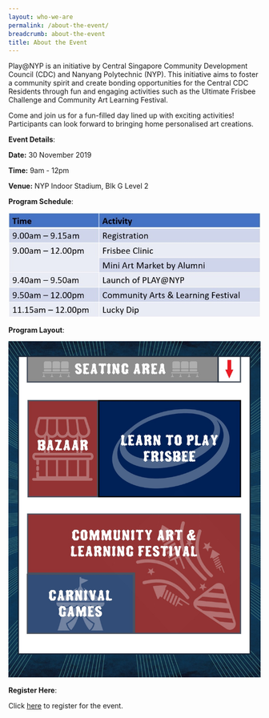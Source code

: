 ```yaml
---
layout: who-we-are
permalink: /about-the-event/
breadcrumb: about-the-event
title: About the Event
---
```


Play@NYP is an initiative by Central Singapore Community Development Council (CDC) and Nanyang Polytechnic (NYP). This initiative aims to foster a community spirit and create bonding opportunities for the Central CDC Residents through fun and engaging activities such as the Ultimate Frisbee Challenge and Community Art Learning Festival.

Come and join us for a fun-filled day lined up with exciting activities!
Participants can look forward to bringing home personalised art creations.


**Event Details**:

**Date:** 30 November 2019 

**Time:** 9am - 12pm 

**Venue:** NYP Indoor Stadium, Blk G Level 2 
<!--**Program Schedule** Coming Out Soon! **Event Venue** Coming Out Soon!
-->

**Program Schedule**:

![](/images/Program_Schedule4.jpg)

**Program Layout**:

![](/images/Program_Layout.jpg)

**Register Here**:

Click [here](https://form.gov.sg/5db7d90807f16e00125ea677) to register for the event. 
